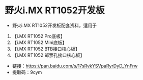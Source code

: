 # 野火i.MX RT1052开发板
* 野火i.MX RT1052开发板配套资料，适用于
1. 【i.MX RT1052 Pro底板】
2. 【i.MX RT1052 Mini底板】
3. 【i.MX RT1052 BTB接口核心板】
4. 【i.MX RT1052 邮票孔接口核心板】
   
* 链接：https://pan.baidu.com/s/17sRvkYSVpaRyrDyD_YnFrw 
* 提取码：9cym 